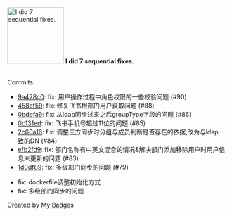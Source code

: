 <img src="https://github.com/my-badges/my-badges/blob/master/src/all-badges/fix-commit/fix-6+.png?raw=true" alt="I did 7 sequential fixes." title="I did 7 sequential fixes." width="128">
<strong>I did 7 sequential fixes.</strong>
<br><br>

Commits:

- <a href="https://github.com/eryajf/go-ldap-admin/commit/9a428c0948e663d0992a11efeaad7f761375ed08">9a428c0</a>: fix: 用户操作过程中角色权限的一些校验问题 (#90)
- <a href="https://github.com/eryajf/go-ldap-admin/commit/458cf59e067e7f042b847ba4b106736aea6f6888">458cf59</a>: fix: 修复飞书根部门用户获取问题 (#88)
- <a href="https://github.com/eryajf/go-ldap-admin/commit/0bdefa94847cdf2899a38a479f0ce3a64ec1b1aa">0bdefa9</a>: fix: 从ldap同步过来之后groupType字段的问题 (#86)
- <a href="https://github.com/eryajf/go-ldap-admin/commit/0c131ede94a99c8cd230b9b430e046fb84598884">0c131ed</a>: fix: 飞书手机号超过11位的问题 (#85)
- <a href="https://github.com/eryajf/go-ldap-admin/commit/2c60a161f5b7c33cbda25237474e0925756fbdcc">2c60a16</a>: fix: 调整三方同步时分组与成员判断是否存在的依据,改为与ldap一致的DN (#84)
- <a href="https://github.com/eryajf/go-ldap-admin/commit/efb2fd98723e3b0fb31f6613c16d22bbbdad6a89">efb2fd9</a>: fix: 部门名称有中英文混合的情况&解决部门添加移除用户时用户信息未更新的问题 (#83)
- <a href="https://github.com/eryajf/go-ldap-admin/commit/1d0df89013445832eb569fd3fefd5e4ba308cf44">1d0df89</a>: fix: 多级部门同步的问题 (#79)

* fix: dockerfile调整初始化方式
* fix: 多级部门同步的问题


Created by <a href="https://github.com/my-badges/my-badges">My Badges</a>